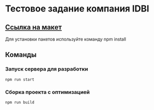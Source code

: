 # Тестовое задание компания IDBI

## [Ссылка на макет](https://www.figma.com/file/wsRuEiDOki7bWAumpxAMiv/Test-HTML-(Copy)?type=design&node-id=2262-874&t=BsWdDDWf0WnLKJwC-0)

Для установки пакетов используйте команду npm install

## Команды

### Запуск сервера для разработки
```shell
npm run start
```

### Сборка проекта с оптимизацией
```shell
npm run build
```
